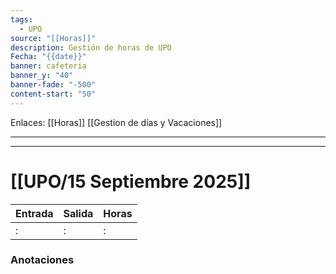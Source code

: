 ```yaml
---
tags:
  - UPO
source: "[[Horas]]"
description: Gestión de horas de UPO
Fecha: "{{date}}"
banner: cafeteria
banner_y: "40"
banner-fade: "-500"
content-start: "50"
---
```

Enlaces: [[Horas]]    [[Gestion de días y Vacaciones]]


---
----

#  [[UPO/15 Septiembre 2025]]


| Entrada | Salida | Horas |
| ------- | ------ | ----- |
| :       | :      | :     |




### Anotaciones
